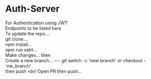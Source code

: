 # Auth-Server
For Authentication using JWT
<br/>
Endpoints to be listed here
<br />
To update the repo....
<br />
 git clone....
 <br />
 npm install...
 <br />
 npm run satrt...
 <br/>
Make changes... then 
<br />
Create a new branch... --- git switch -c 'new branch' or checkout - 'nw_branch'
<br/>
then push 
<br/
Open PR then push...
 
